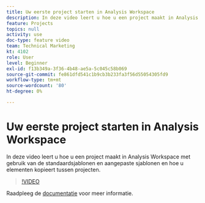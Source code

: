 ```yaml
---
title: Uw eerste project starten in Analysis Workspace
description: In deze video leert u hoe u een project maakt in Analysis Workspace met gebruik van de standaardsjablonen en aangepaste sjablonen en hoe u elementen kopieert tussen projecten.
feature: Projects
topics: null
activity: use
doc-type: feature video
team: Technical Marketing
kt: 4102
role: User
level: Beginner
exl-id: f13b349a-3f36-4b48-ae5a-5c045c58b069
source-git-commit: fe861dfd541c1b9cb3b233fa3f56d55054305fd9
workflow-type: tm+mt
source-wordcount: '80'
ht-degree: 0%

---
```


# Uw eerste project starten in Analysis Workspace

In deze video leert u hoe u een project maakt in Analysis Workspace met gebruik van de standaardsjablonen en aangepaste sjablonen en hoe u elementen kopieert tussen projecten.

>[!VIDEO](https://video.tv.adobe.com/v/30368/?quality=12)

Raadpleeg de [documentatie](https://experienceleague.adobe.com/docs/analytics/analyze/analysis-workspace/build-workspace-project/freeform-overview.html) voor meer informatie.
